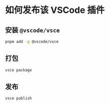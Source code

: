 # 如何发布该 VSCode 插件

## 安装 `@vscode/vsce`

```bash
pnpm add -g @vscode/vsce
```

## 打包

```bash
vsce package
```

## 发布

```bash
vsce publish
```
